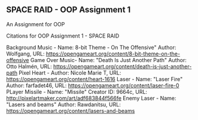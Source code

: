 SPACE RAID - OOP Assignment 1
-----------------------------------
An Assignment for OOP


Citations for OOP Assignment 1 - SPACE RAID

Background Music - Name: 8-bit Theme - On The Offensive" Author: Wolfgang, URL: https://opengameart.org/content/8-bit-theme-on-the-offensive
Game Over Music- Name: "Death Is Just Another Path" Author: Otto Halmén, URL: https://opengameart.org/content/death-is-just-another-path
Pixel Heart - Author: Nicole Marie T, URL: https://opengameart.org/content/heart-1616
Laser - Name: "Laser Fire" Author: farfadet46, URL: https://opengameart.org/content/laser-fire-0
PLayer Missile - Name: "Missile" Creator ID: 9664c, URL: http://pixelartmaker.com/art/adf683844f566fe
Enemy Laser - Name: "Lasers and beams" Author: Rawdanitsu, URL: https://opengameart.org/content/lasers-and-beams
